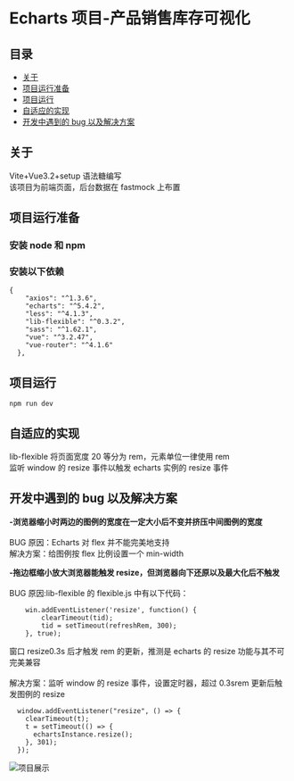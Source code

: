 # Echarts 项目-产品销售库存可视化

## 目录

- [关于](#about)
- [项目运行准备](#getting_started)
- [项目运行](#usage)
- [自适应的实现](#resize)
- [开发中遇到的 bug 以及解决方案](#bug)

## 关于 <a name = "about"></a>

Vite+Vue3.2+setup 语法糖编写 <br>
该项目为前端页面，后台数据在 fastmock 上布置

## 项目运行准备 <a name = "getting_started"></a>

### 安装 node 和 npm

### 安装以下依赖

```
{
    "axios": "^1.3.6",
    "echarts": "^5.4.2",
    "less": "^4.1.3",
    "lib-flexible": "^0.3.2",
    "sass": "^1.62.1",
    "vue": "^3.2.47",
    "vue-router": "^4.1.6"
  },
```

## 项目运行 <a name = "usage"></a>

```
npm run dev
```

## 自适应的实现 <a name = "resize"></a>

lib-flexible 将页面宽度 20 等分为 rem，元素单位一律使用 rem <br>
监听 window 的 resize 事件以触发 echarts 实例的 resize 事件

## 开发中遇到的 bug 以及解决方案 <a name = "bug"></a>

**-浏览器缩小时两边的图例的宽度在一定大小后不变并挤压中间图例的宽度** <br><br>
BUG 原因：Echarts 对 flex 并不能完美地支持<br>
解决方案：给图例按 flex 比例设置一个 min-width

**-拖边框缩小放大浏览器能触发 resize，但浏览器向下还原以及最大化后不触发** <br><br>
BUG 原因:lib-flexible 的 flexible.js 中有以下代码：

```
    win.addEventListener('resize', function() {
        clearTimeout(tid);
        tid = setTimeout(refreshRem, 300);
    }, true);
```

窗口 resize0.3s 后才触发 rem 的更新，推测是 echarts 的 resize 功能与其不可完美兼容 <br><br>
解决方案：监听 window 的 resize 事件，设置定时器，超过 0.3srem 更新后触发图例的 resize

```
  window.addEventListener("resize", () => {
    clearTimeout(t);
    t = setTimeout(() => {
      echartsInstance.resize();
    }, 301);
  });
```

![项目展示](https://raw.githubusercontent.com/luzhonglian/echarts-/main/src/assets/%E9%A1%B9%E7%9B%AE%E5%B1%95%E7%A4%BA.png)
